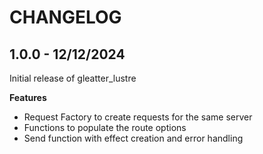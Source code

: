 # CHANGELOG

## 1.0.0 - 12/12/2024

Initial release of gleatter_lustre

**Features**

- Request Factory to create requests for the same server
- Functions to populate the route options
- Send function with effect creation and error handling